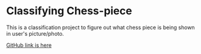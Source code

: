 # Classifying Chess-piece

This is a classification project to figure out what chess piece is being shown in user's picture/photo.

[GitHub link is here](https://github.com/gkumarg/ChessClassifier)


